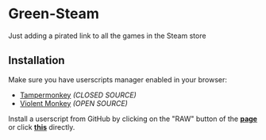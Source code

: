 # Green-Steam
Just adding a pirated link to all the games in the Steam store

## Installation

Make sure you have userscripts manager enabled in your browser:

- [Tampermonkey](https://tampermonkey.net/) _(CLOSED SOURCE)_
- [Violent Monkey](https://violentmonkey.github.io/) _(OPEN SOURCE)_

Install a userscript from GitHub by clicking on the "RAW" button of the **[page](https://github.com/FerNikoMF/Green-Steam/blob/main/Green%20Steam.js)** or click **[this](https://github.com/FerNikoMF/Green-Steam/main/Green%20Steam.js)** directly.


